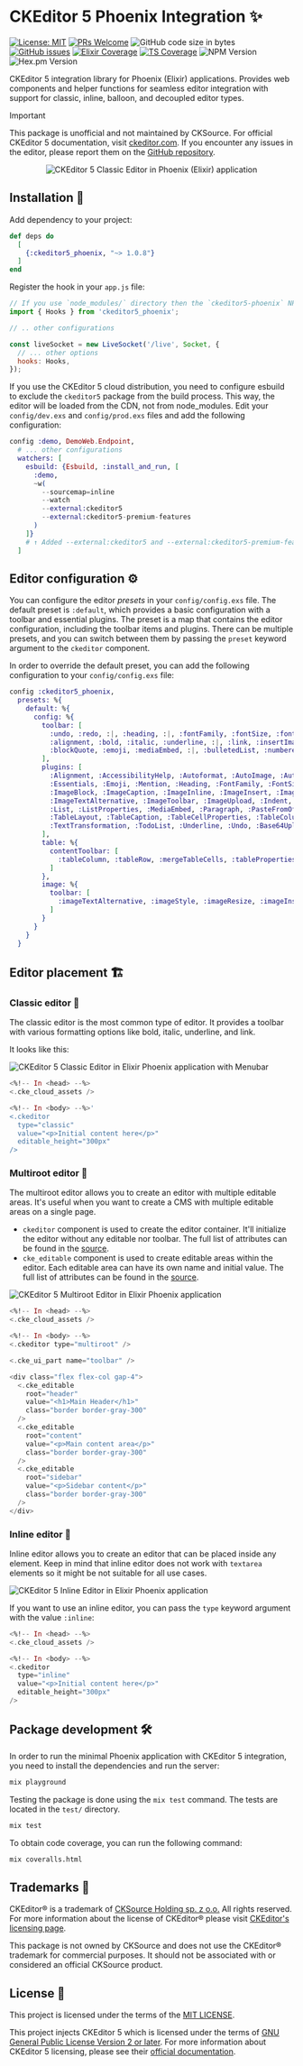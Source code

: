 # CKEditor 5 Phoenix Integration ✨

[![License: MIT](https://img.shields.io/badge/License-MIT-blue.svg?style=flat-square)](LICENSE)
[![PRs Welcome](https://img.shields.io/badge/PRs-welcome-green.svg?style=flat-square)](http://makeapullrequest.com)
![GitHub code size in bytes](https://img.shields.io/github/languages/code-size/mati365/ckeditor5-phoenix?style=flat-square)
[![GitHub issues](https://img.shields.io/github/issues/mati365/ckeditor5-phoenix?style=flat-square)](https://github.com/Mati365/ckeditor5-phoenix/issues)
[![Elixir Coverage](https://img.shields.io/badge/Elixir-100%25-brightgreen?logo=elixir&logoColor=white&style=flat-square)](https://coveralls.io/github/Mati365/ckeditor5-phoenix?branch=main)
[![TS Coverage](https://img.shields.io/badge/TypeScript-100%25-brightgreen?logo=typescript&logoColor=white&style=flat-square)](https://codecov.io/gh/Mati365/ckeditor5-phoenix?flag=npm)
![NPM Version](https://img.shields.io/npm/v/ckeditor5-phoenix?style=flat-square)
![Hex.pm Version](https://img.shields.io/hexpm/v/ckeditor5_phoenix?style=flat-square&color=%239245ba)

CKEditor 5 integration library for Phoenix (Elixir) applications. Provides web components and helper functions for seamless editor integration with support for classic, inline, balloon, and decoupled editor types.

> [!IMPORTANT]
> This package is unofficial and not maintained by CKSource. For official CKEditor 5 documentation, visit [ckeditor.com](https://ckeditor.com/docs/ckeditor5/latest/). If you encounter any issues in the editor, please report them on the [GitHub repository](https://github.com/ckeditor/ckeditor5/issues).

<p align="center">
  <img src="docs/intro-classic-editor.png" alt="CKEditor 5 Classic Editor in Phoenix (Elixir) application">
</p>

## Installation 🚀

Add dependency to your project:

```elixir
def deps do
  [
    {:ckeditor5_phoenix, "~> 1.0.8"}
  ]
end
```

Register the hook in your `app.js` file:

```javascript
// If you use `node_modules/` directory then the `ckeditor5-phoenix` NPM package should be used.
import { Hooks } from 'ckeditor5_phoenix';

// .. other configurations

const liveSocket = new LiveSocket('/live', Socket, {
  // ... other options
  hooks: Hooks,
});
```

If you use the CKEditor 5 cloud distribution, you need to configure esbuild to exclude the `ckeditor5` package from the build process. This way, the editor will be loaded from the CDN, not from node_modules.
Edit your `config/dev.exs` and `config/prod.exs` files and add the following configuration:

```elixir
config :demo, DemoWeb.Endpoint,
  # ... other configurations
  watchers: [
    esbuild: {Esbuild, :install_and_run, [
      :demo,
      ~w(
        --sourcemap=inline
        --watch
        --external:ckeditor5
        --external:ckeditor5-premium-features
      )
    ]}
    # ↑ Added --external:ckeditor5 and --external:ckeditor5-premium-features
  ]
```

## Editor configuration ⚙️

You can configure the editor _presets_ in your `config/config.exs` file. The default preset is `:default`, which provides a basic configuration with a toolbar and essential plugins. The preset is a map that contains the editor configuration, including the toolbar items and plugins. There can be multiple presets, and you can switch between them by passing the `preset` keyword argument to the `ckeditor` component.

In order to override the default preset, you can add the following configuration to your `config/config.exs` file:

```elixir
config :ckeditor5_phoenix,
  presets: %{
    default: %{
      config: %{
        toolbar: [
          :undo, :redo, :|, :heading, :|, :fontFamily, :fontSize, :fontColor, :fontBackgroundColor, :|,
          :alignment, :bold, :italic, :underline, :|, :link, :insertImage, :insertTable, :insertTableLayout,
          :blockQuote, :emoji, :mediaEmbed, :|, :bulletedList, :numberedList, :todoList, :outdent, :indent
        ],
        plugins: [
          :Alignment, :AccessibilityHelp, :Autoformat, :AutoImage, :Autosave, :BlockQuote, :Bold, :CloudServices,
          :Essentials, :Emoji, :Mention, :Heading, :FontFamily, :FontSize, :FontColor, :FontBackgroundColor,
          :ImageBlock, :ImageCaption, :ImageInline, :ImageInsert, :ImageInsertViaUrl, :ImageResize, :ImageStyle,
          :ImageTextAlternative, :ImageToolbar, :ImageUpload, :Indent, :IndentBlock, :Italic, :Link, :LinkImage,
          :List, :ListProperties, :MediaEmbed, :Paragraph, :PasteFromOffice, :PictureEditing, :SelectAll, :Table,
          :TableLayout, :TableCaption, :TableCellProperties, :TableColumnResize, :TableProperties, :TableToolbar,
          :TextTransformation, :TodoList, :Underline, :Undo, :Base64UploadAdapter
        ],
        table: %{
          contentToolbar: [
            :tableColumn, :tableRow, :mergeTableCells, :tableProperties, :tableCellProperties, :toggleTableCaption
          ]
        },
        image: %{
          toolbar: [
            :imageTextAlternative, :imageStyle, :imageResize, :imageInsertViaUrl
          ]
        }
      }
    }
  }
```

## Editor placement 🏗️

### Classic editor 📝

The classic editor is the most common type of editor. It provides a toolbar with various formatting options like bold, italic, underline, and link.

It looks like this:

![CKEditor 5 Classic Editor in Elixir Phoenix application with Menubar](docs/classic-editor-with-toolbar.png)

```heex
<%!-- In <head> --%>
<.cke_cloud_assets />

<%!-- In <body> --%>'
<.ckeditor
  type="classic"
  value="<p>Initial content here</p>"
  editable_height="300px"
/>
```

### Multiroot editor 🌳

The multiroot editor allows you to create an editor with multiple editable areas. It's useful when you want to create a CMS with multiple editable areas on a single page.

- `ckeditor` component is used to create the editor container. It'll initialize the editor without any editable nor toolbar. The full list of attributes can be found in the [source](lib/components/editor/editor.ex).
- `cke_editable` component is used to create editable areas within the editor. Each editable area can have its own name and initial value. The full list of attributes can be found in the [source](lib/components/editable.ex).

![CKEditor 5 Multiroot Editor in Elixir Phoenix application](docs/multiroot-editor.png)

```heex
<%!-- In <head> --%>
<.cke_cloud_assets />

<%!-- In <body> --%>
<.ckeditor type="multiroot" />

<.cke_ui_part name="toolbar" />

<div class="flex flex-col gap-4">
  <.cke_editable
    root="header"
    value="<h1>Main Header</h1>"
    class="border border-gray-300"
  />
  <.cke_editable
    root="content"
    value="<p>Main content area</p>"
    class="border border-gray-300"
  />
  <.cke_editable
    root="sidebar"
    value="<p>Sidebar content</p>"
    class="border border-gray-300"
  />
</div>
```

### Inline editor 📝

Inline editor allows you to create an editor that can be placed inside any element. Keep in mind that inline editor does not work with `textarea` elements so it might be not suitable for all use cases.

![CKEditor 5 Inline Editor in Elixir Phoenix application](docs/inline-editor.png)

If you want to use an inline editor, you can pass the `type` keyword argument with the value `:inline`:

```heex
<%!-- In <head> --%>
<.cke_cloud_assets />

<%!-- In <body> --%>
<.ckeditor
  type="inline"
  value="<p>Initial content here</p>"
  editable_height="300px"
/>
```

## Package development 🛠️

In order to run the minimal Phoenix application with CKEditor 5 integration, you need to install the dependencies and run the server:

```bash
mix playground
```

Testing the package is done using the `mix test` command. The tests are located in the `test/` directory.

```bash
mix test
```

To obtain code coverage, you can run the following command:

```bash
mix coveralls.html
```

## Trademarks 📜

CKEditor® is a trademark of [CKSource Holding sp. z o.o.](https://cksource.com/) All rights reserved. For more information about the license of CKEditor® please visit [CKEditor's licensing page](https://ckeditor.com/legal/ckeditor-oss-license/).

This package is not owned by CKSource and does not use the CKEditor® trademark for commercial purposes. It should not be associated with or considered an official CKSource product.

## License 📜

This project is licensed under the terms of the [MIT LICENSE](LICENSE).

This project injects CKEditor 5 which is licensed under the terms of [GNU General Public License Version 2 or later](https://www.gnu.org/licenses/old-licenses/gpl-2.0.html). For more information about CKEditor 5 licensing, please see their [official documentation](https://ckeditor.com/legal/ckeditor-oss-license/).

